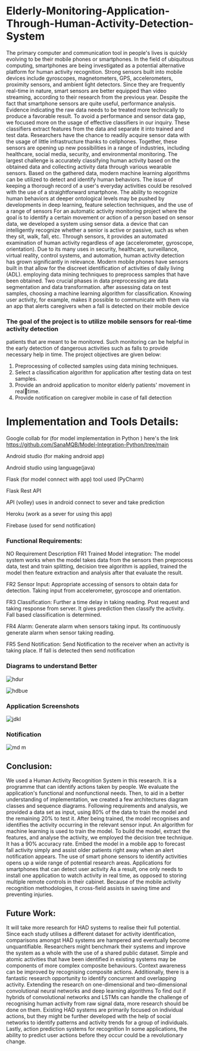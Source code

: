 # Elderly-Monitoring-Application-Through-Human-Activity-Detection-System
The primary computer and communication tool in people's lives is quickly evolving to 
be their mobile phones or smartphones. In the field of ubiquitous computing, 
smartphones are being investigated as a potential alternative platform for human 
activity recognition. Strong sensors built into mobile devices include gyroscopes, 
magnetometers, GPS, accelerometers, proximity sensors, and ambient light detectors. 
Since they are frequently real-time in nature, smart sensors are better equipped than 
video streaming, according to their research from the previous year. Despite the fact 
that smartphone sensors are quite useful, performance analysis. Evidence indicating the 
raw data needs to be treated more technically to produce a favorable result. To avoid a 
performance and sensor data gap, we focused more on the usage of effective classifiers 
in our inquiry. These classifiers extract features from the data and separate it into trained 
and test data. Researchers have the chance to readily acquire sensor data with the usage 
of little infrastructure thanks to cellphones. Together, these sensors are opening up new 
possibilities in a range of industries, including healthcare, social media, security, and 
environmental monitoring.
The largest challenge is accurately classifying human activity based on the obtained 
data and collecting activity data through various wearable sensors. Based on the 
gathered data, modern machine learning algorithms can be utilized to detect and 
identify human behaviors. The issue of keeping a thorough record of a user's everyday 
activities could be resolved with the use of a straightforward smartphone. The ability 
to recognize human behaviors at deeper ontological levels may be pushed by 
developments in deep learning, feature selection techniques, and the use of a range of 
sensors
For an automatic activity monitoring project where the goal is to identify a certain 
movement or action of a person based on sensor data, we developed a system using 
sensor data. a device that can intelligently recognize whether a senior is active or 
passive, such as when they sit, walk, fall, etc. Through sensors, it provides an automated 
examination of human activity regardless of age (accelerometer, gyroscope, 
orientation). Due to its many uses in security, healthcare, surveillance, virtual reality, 
control systems, and automation, human activity detection has grown significantly in 
relevance. Modern mobile phones have sensors built in that allow for the discreet 
identification of activities of daily living (ADL). employing data mining techniques to 
preprocess samples that have been obtained. Two crucial phases in data preprocessing 
are data segmentation and data transformation. after assessing data on test samples, 
choosing a machine learning algorithm for classification. Knowing user activity, for 
example, makes it possible to communicate with them via an app that alerts caregivers 
when a fall is detected on their mobile device


### The goal of the project is to utilize mobile sensors for real-time activity detection 
patients that are meant to be monitored. Such monitoring can be helpful in the early 
detection of dangerous activities such as falls to provide necessary help in time.
The project objectives are given below:
1. Preprocessing of collected samples using data mining techniques.
2. Select a classification algorithm for application after testing data on test
samples.
3. Provide an android application to monitor elderly patients' movement in realtime.
4. Provide notification on caregiver mobile in case of fall detection

   
# Implementation and Tools Details:
Google collab for (for model implementation in Python ) here's the link    https://github.com/SanaMQB/Model-Integration-Python/tree/main

Android studio (for making android app)

Android studio using language(java)

Flask (for model connect with app) tool used (PyCharm)

Flask Rest API 

API (volley) uses in android connect to sever and take prediction

Heroku (work as a sever for using this app)

Firebase (used for send notification)



### Functional Requirements:
NO Requirement Description
FR1 Trained Model integration: The model system works when the model 
takes data from the sensors then preprocess 
data, test and train splitting, decision tree 
algorithm is applied, trained the model then 
feature extraction and analysis after that 
evaluate the result.

FR2 Sensor Input: Appropriate accessing of sensors to obtain 
data for detection. Taking input from 
accelerometer, gyroscope and orientation.

FR3 Classification: Further a time delay in taking reading. Post 
request and taking response from server. It 
gives prediction then classify the activity. 
Fall based classification is determined.

FR4 Alarm: Generate alarm when sensors taking input. 
Its continuously generate alarm when sensor 
taking reading.

FR5 Send Notification: Send Notification to the receiver when an 
activity is taking place. If fall is detected then send notification


### Diagrams to understand Better

![hdur](https://github.com/SanaMQB/Elderly-Monitoring-Application-Through-Human-Activity-Detection-System/assets/139436888/77caad4c-fa78-46e2-88c8-39ae711ed80d)


![hdbue](https://github.com/SanaMQB/Elderly-Monitoring-Application-Through-Human-Activity-Detection-System/assets/139436888/360142d2-9cd9-4773-918c-81ac418a6fd4)


### Application Screenshots 

![jdkl](https://github.com/SanaMQB/Elderly-Monitoring-Application-Through-Human-Activity-Detection-System/assets/139436888/381423ab-e984-43f0-9b17-25de211289df)

### Notification
![md m](https://github.com/SanaMQB/Elderly-Monitoring-Application-Through-Human-Activity-Detection-System/assets/139436888/d5b5a881-1668-437e-bd2c-c4a5a313fde2)



## Conclusion:
We used a Human Activity Recognition System in this research. It is a programme that can identify actions taken by people. We evaluate the application's functional and nonfunctional needs. Then, to aid in a better understanding of implementation, we created a few architectures diagram classes and sequence diagrams. Following requirements and analysis, we provided a data set as input, using 80% of the data to train the model and the remaining 20% to test it. After being trained, the model recognises and identifies the activity occurring in the relevant sensor input. An algorithm for machine learning is used to train the model.
To build the model, extract the features, and analyse the activity, we employed the decision tree technique. It has a 90% accuracy rate. Embed the model in a mobile app to forecast fall activity simply and assist older patients right away when an alert notification appears. The use of smart phone sensors to identify activities opens up a wide range of potential research areas. Applications for smartphones that can detect user activity As a result, one only needs to install one application to watch activity in real time, as opposed to storing multiple remote controls in their cabinet. Because of the mobile activity recognition methodologies, it cross-field assists in saving time and preventing injuries.
## Future Work: 
It will take more research for HAD systems to realise their full potential. Since each study utilises a different dataset for activity identification, comparisons amongst HAD systems are hampered and eventually become unquantifiable. Researchers might benchmark their systems and improve the system as a whole with the use of a shared public dataset. Simple and atomic activities that have been identified in existing systems may be components of more complex composite behaviours. Context awareness can be improved by recognising composite actions. Additionally, there is a fantastic research opportunity to identify concurrent and overlapping activity. Extending the research on one-dimensional and two-dimensional convolutional neural networks and deep learning algorithms
To find out if hybrids of convolutional networks and LSTMs can handle the challenge of recognising human activity from raw signal data, more research should be done on them. Existing HAD systems are primarily focused on individual actions, but they might be further developed with the help of social networks to identify patterns and activity trends for a group of individuals. Lastly, action prediction systems for recognition
In some applications, the ability to predict user actions before they occur could be a revolutionary change. 
